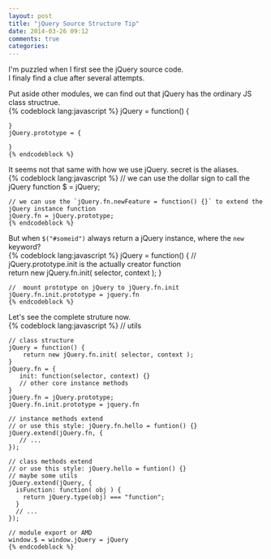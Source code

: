 ```yaml
---
layout: post
title: "jQuery Source Structure Tip"
date: 2014-03-26 09:12
comments: true
categories: 
---
```


I'm puzzled when I first see the jQuery source code.   
I finaly find a clue after several attempts.  

Put aside other modules, we can find out that jQuery has the ordinary JS class structrue.  
    {% codeblock lang:javascript %}
    jQuery = function() {
      
    }
    jQuery.prototype = {
      
    }
    {% endcodeblock %} 

It seems not that same with how we use jQuery. secret is the aliases.  
    {% codeblock lang:javascript %}
    // we can use the dollar sign to call the jQuery function
    $ = jQuery;

    // we can use the `jQuery.fn.newFeature = function() {}` to extend the jQuery instance function
    jQuery.fn = jQuery.prototype;
    {% endcodeblock %} 

But when `$("#someid")` always return a jQuery instance, where the `new` keyword?  
    {% codeblock lang:javascript %}
    jQuery = function() {
        // jQuery.prototype.init is the actually creator function         
        return new jQuery.fn.init( selector, context );
    }

    //  mount prototype on jQuery to jQuery.fn.init
    jQuery.fn.init.prototype = jquery.fn
    {% endcodeblock %} 


Let's see the complete struture now.  
    {% codeblock lang:javascript %}
    // utils
    
    // class structure
    jQuery = function() {
        return new jQuery.fn.init( selector, context );
    }
    jQuery.fn = {
       init: function(selector, context) {}
       // other core instance methods 
    }
    jQuery.fn = jQuery.prototype;
    jQuery.fn.init.prototype = jquery.fn
    
    // instance methods extend
    // or use this style: jQuery.fn.hello = funtion() {}
    jQuery.extend(jQuery.fn, {
       // ...  
    });
        
    // class methods extend
    // or use this style: jQuery.hello = funtion() {}
    // maybe some utils
    jQuery.extend(jQuery, {
      isFunction: function( obj ) {
        return jQuery.type(obj) === "function";
      }
      // ...  
    });

    // module export or AMD
    window.$ = window.jQuery = jQuery
    {% endcodeblock %} 


